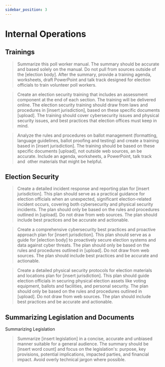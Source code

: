 ```yaml
---
sidebar_position: 3
---
```

# Internal Operations

## Trainings

>Summarize this poll worker manual. The summary should be accurate and based solely on the manual. Do not pull from sources outside of the [election body]. After the summary, provide a training agenda, worksheets, draft PowerPoint and talk track designed for election officials to train volunteer poll workers. 

>Create an election security training that includes an assessment component at the end of each section. The training will be delivered online. The election security training should draw from laws and procedures in [insert jurisdiction], based on these specific documents [upload]. The training should cover cybersecurity issues and physical security issues, and best practices that election offices must keep in mind. 

> Analyze the rules and procedures on ballot management (formatting, language guidelines, ballot proofing and testing) and create a training based in [insert jurisdiction]. The training should be based on these specific documents [upload], not outside web sources, an be accurate. Include an agenda, worksheets, a PowerPoint, talk track and  other materials that might be helpful. 

## Election Security

>Create a detailed incident response and reporting plan for [insert jurisdiction]. This plan should serve as a practical guidance for election officials when an unexpected, significant election-related incident occurs, covering both cybersecurity and physical security incidents. The plan should only be based on the rules and procedures outlined in [upload]. Do not draw from web sources. The plan should include best practices and be accurate and actionable. 

>Create a comprehensive cybersecurity best practices and proactive approach plan for [insert jurisdiction]. This plan should serve as a guide for [election body] to proactively secure election systems and data against cyber threats. The plan should only be based on the rules and procedures outlined in [upload]. Do not draw from web sources. The plan should include best practices and be accurate and actionable.

>Create a detailed physical security protocols for election materials and locations plan for [insert jurisdiction]. This plan should guide election officials in securing physical election assets like voting equipment, ballots and facilities, and personal security. The plan should only be based on the rules and procedures outlined in [upload]. Do not draw from web sources. The plan should include best practices and be accurate and actionable.

## Summarizing Legislation and  Documents

Summarizing Legislation
> Summarize [insert legislation] in a concise, accurate and unbiased manner suitable for a general audience. The summary should be [insert word count] and focus on the legislation's: purpose, key provisions, potential implications, impacted parties, and financial impact. Avoid overly technical jargon where possible. 

